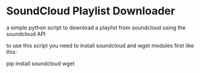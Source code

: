 # SoundCloud Playlist Downloader
a simple python script to download a playlist from soundcloud using the soundcloud API

to use this script you need to install soundcloud and wget modules first like this:

pip install soundcloud wget
